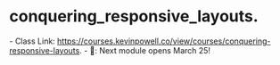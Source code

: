 # conquering_responsive_layouts. 
\- Class Link: https://courses.kevinpowell.co/view/courses/conquering-responsive-layouts. 
\- 🤔: Next module opens March 25!

